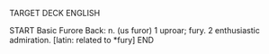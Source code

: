 TARGET DECK
ENGLISH

START
Basic
Furore
Back: n. (us furor) 1 uproar; fury. 2 enthusiastic admiration. [latin: related to *fury]
END
